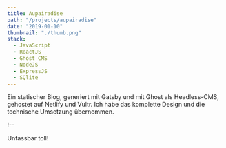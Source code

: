 ```yaml
---
title: Aupairadise
path: "/projects/aupairadise"
date: "2019-01-10"
thumbnail: "./thumb.png"
stack:
  - JavaScript
  - ReactJS
  - Ghost CMS
  - NodeJS
  - ExpressJS
  - SQlite
---
```


Ein statischer Blog, generiert mit Gatsby und mit Ghost als Headless-CMS, gehostet auf Netlify und Vultr. Ich habe das komplette Design und die technische Umsetzung übernommen.

!--

Unfassbar toll!